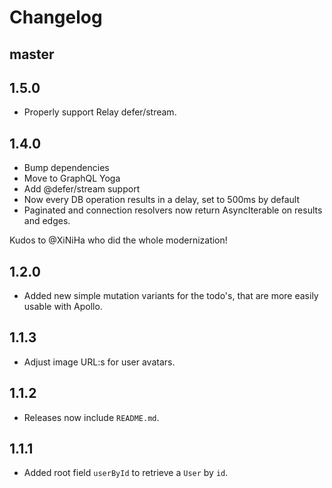 # Changelog

## master

## 1.5.0

- Properly support Relay defer/stream.

## 1.4.0

- Bump dependencies
- Move to GraphQL Yoga
- Add @defer/stream support
- Now every DB operation results in a delay, set to 500ms by default
- Paginated and connection resolvers now return AsyncIterable on results and edges.

Kudos to @XiNiHa who did the whole modernization!

## 1.2.0

- Added new simple mutation variants for the todo's, that are more easily usable with Apollo.

## 1.1.3

- Adjust image URL:s for user avatars.

## 1.1.2

- Releases now include `README.md`.

## 1.1.1

- Added root field `userById` to retrieve a `User` by `id`.
